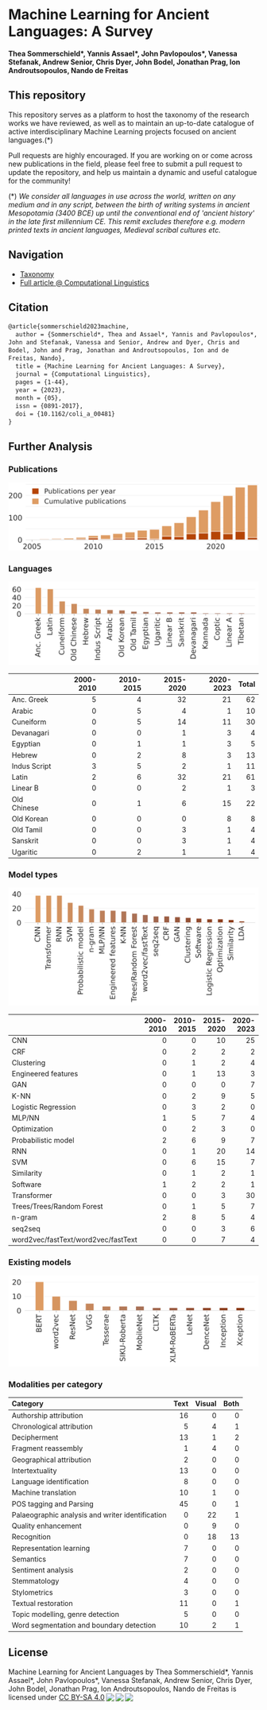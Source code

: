 # Machine Learning for Ancient Languages: A Survey
**Thea Sommerschield\*, Yannis Assael\*, John Pavlopoulos\*, Vanessa Stefanak, Andrew Senior, Chris Dyer, John Bodel, Jonathan Prag, Ion Androutsopoulos, Nando de Freitas**

## This repository

This repository serves as a platform to host the taxonomy of the research works we have reviewed, as well as to maintain an up-to-date catalogue of active interdisciplinary Machine Learning projects focused on ancient languages.(\*)

Pull requests are highly encouraged. If you are working on or come across new publications in the field, please feel free to submit a pull request to update the repository, and help us maintain a dynamic and useful catalogue for the community!

(\*) <i> We consider all languages in use across the world, written on any medium and in any script, between the birth of writing systems in ancient Mesopotamia (3400 BCE) up until the conventional end of 'ancient history' in the late first millennium CE. This remit excludes therefore e.g. modern printed texts in ancient languages, Medieval scribal cultures etc. </i>


## Navigation
- [Taxonomy](https://github.com/ancientml/ml-for-ancient-languages/tree/main/taxonomy/README.md)
- [Full article @ Computational Linguistics](https://direct.mit.edu/coli/article/doi/10.1162/coli_a_00481/116160/Machine-Learning-for-Ancient-Languages-A-Survey)


## Citation

```
@article{sommerschield2023machine,
  author = {Sommerschield*, Thea and Assael*, Yannis and Pavlopoulos*, John and Stefanak, Vanessa and Senior, Andrew and Dyer, Chris and Bodel, John and Prag, Jonathan and Androutsopoulos, Ion and de Freitas, Nando},
  title = {Machine Learning for Ancient Languages: A Survey},
  journal = {Computational Linguistics},
  pages = {1-44},
  year = {2023},
  month = {05},
  issn = {0891-2017},
  doi = {10.1162/coli_a_00481}
}
```

## Further Analysis

### Publications

![Publications per year](./stats-year-cumsum.svg)

### Languages

![Language distribution](./stats-lang.svg)

|              |   2000-2010 |   2010-2015 |   2015-2020 |   2020-2023 |   Total |
|:-------------|------------:|------------:|------------:|------------:|--------:|
| Anc. Greek   |           5 |           4 |          32 |          21 |      62 |
| Arabic       |           0 |           5 |           4 |           1 |      10 |
| Cuneiform    |           0 |           5 |          14 |          11 |      30 |
| Devanagari   |           0 |           0 |           1 |           3 |       4 |
| Egyptian     |           0 |           1 |           1 |           3 |       5 |
| Hebrew       |           0 |           2 |           8 |           3 |      13 |
| Indus Script |           3 |           5 |           2 |           1 |      11 |
| Latin        |           2 |           6 |          32 |          21 |      61 |
| Linear B     |           0 |           0 |           2 |           1 |       3 |
| Old Chinese  |           0 |           1 |           6 |          15 |      22 |
| Old Korean   |           0 |           0 |           0 |           8 |       8 |
| Old Tamil    |           0 |           0 |           3 |           1 |       4 |
| Sanskrit     |           0 |           0 |           3 |           1 |       4 |
| Ugaritic     |           0 |           2 |           1 |           1 |       4 |


### Model types

![Model types](./stats-model-types.svg)

|                                     |   2000-2010 |   2010-2015 |   2015-2020 |   2020-2023 |   Total |
|:------------------------------------|------------:|------------:|------------:|------------:|--------:|
| CNN                                 |           0 |           0 |          10 |          25 |      35 |
| CRF                                 |           0 |           2 |           2 |           2 |       6 |
| Clustering                          |           0 |           1 |           2 |           4 |       7 |
| Engineered features                 |           0 |           1 |          13 |           3 |      17 |
| GAN                                 |           0 |           0 |           0 |           7 |       7 |
| K-NN                                |           0 |           2 |           9 |           5 |      16 |
| Logistic Regression                 |           0 |           3 |           2 |           0 |       5 |
| MLP/NN                              |           1 |           5 |           7 |           4 |      17 |
| Optimization                        |           0 |           2 |           3 |           0 |       5 |
| Probabilistic model                 |           2 |           6 |           9 |           7 |      24 |
| RNN                                 |           0 |           1 |          20 |          14 |      35 |
| SVM                                 |           0 |           6 |          15 |           7 |      28 |
| Similarity                          |           0 |           1 |           2 |           1 |       4 |
| Software                            |           1 |           2 |           2 |           1 |       6 |
| Transformer                         |           0 |           0 |           3 |          30 |      33 |
| Trees/Trees/Random Forest           |           0 |           1 |           5 |           7 |      13 |
| n-gram                              |           2 |           8 |           5 |           4 |      19 |
| seq2seq                             |           0 |           0 |           3 |           6 |       9 |
| word2vec/fastText/word2vec/fastText |           0 |           0 |           7 |           4 |      11 |

### Existing models
![Existing models](./stats-model-existing.svg)

### Modalities per category
| Category                                         |   Text |   Visual |   Both |
|:-------------------------------------------------|-------:|---------:|-------:|
| Authorship attribution                           |     16 |        0 |      0 |
| Chronological attribution                        |      5 |        4 |      1 |
| Decipherment                                     |     13 |        1 |      2 |
| Fragment reassembly                              |      1 |        4 |      0 |
| Geographical attribution                         |      2 |        0 |      0 |
| Intertextuality                                  |     13 |        0 |      0 |
| Language identification                          |      8 |        0 |      0 |
| Machine translation                              |     10 |        1 |      0 |
| POS tagging and Parsing                          |     45 |        0 |      1 |
| Palaeographic analysis and writer identification |      0 |       22 |      1 |
| Quality enhancement                              |      0 |        9 |      0 |
| Recognition                                      |      0 |       18 |     13 |
| Representation learning                          |      7 |        0 |      0 |
| Semantics                                        |      7 |        0 |      0 |
| Sentiment analysis                               |      2 |        0 |      0 |
| Stemmatology                                     |      4 |        0 |      0 |
| Stylometrics                                     |      3 |        0 |      0 |
| Textual restoration                              |     11 |        0 |      1 |
| Topic modelling, genre detection                 |      5 |        0 |      0 |
| Word segmentation and boundary detection         |     10 |        2 |      1 |


## License

<p xmlns:cc="http://creativecommons.org/ns#" xmlns:dct="http://purl.org/dc/terms/"><span property="dct:title">Machine Learning for Ancient Languages</span> by <span property="cc:attributionName">Thea Sommerschield*, Yannis Assael*, John Pavlopoulos*, Vanessa Stefanak, Andrew Senior, Chris Dyer, John Bodel, Jonathan Prag, Ion Androutsopoulos, Nando de Freitas</span> is licensed under <a href="http://creativecommons.org/licenses/by-sa/4.0/?ref=chooser-v1" target="_blank" rel="license noopener noreferrer" style="display:inline-block;">CC BY-SA 4.0<img style="height:22px!important;margin-left:3px;vertical-align:text-bottom;" src="https://mirrors.creativecommons.org/presskit/icons/cc.svg?ref=chooser-v1"><img style="height:22px!important;margin-left:3px;vertical-align:text-bottom;" src="https://mirrors.creativecommons.org/presskit/icons/by.svg?ref=chooser-v1"><img style="height:22px!important;margin-left:3px;vertical-align:text-bottom;" src="https://mirrors.creativecommons.org/presskit/icons/sa.svg?ref=chooser-v1"></a></p>